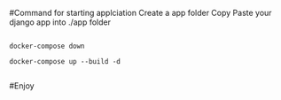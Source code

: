 #Command for starting applciation
Create a </code> app </code> folder 
Copy Paste your django app into ./app folder

<code>
docker-compose down <br>
docker-compose up --build -d <br>
</code>

#Enjoy